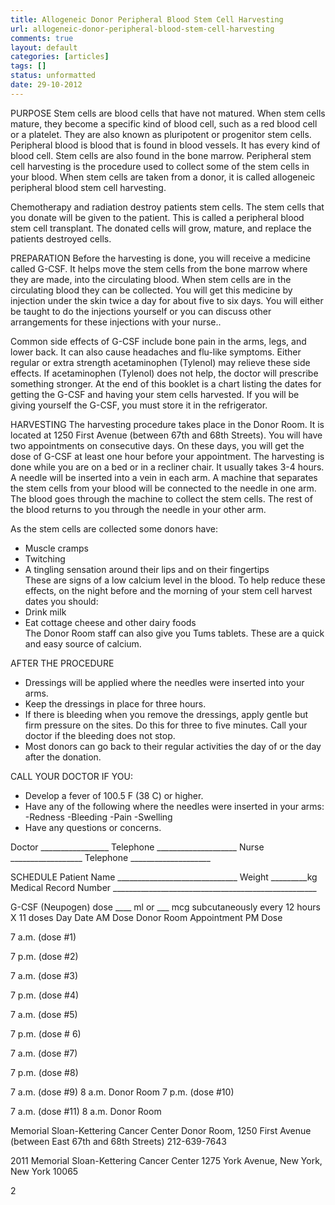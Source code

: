 ```yaml
---
title: Allogeneic Donor Peripheral Blood Stem Cell Harvesting
url: allogeneic-donor-peripheral-blood-stem-cell-harvesting
comments: true
layout: default
categories: [articles]
tags: []
status: unformatted 
date: 29-10-2012
---
```

PURPOSE
Stem cells are blood cells that have not matured. When stem cells mature, they become a specific kind of blood cell, such as a red blood cell or a platelet. They are also known as pluripotent or progenitor stem cells. Peripheral blood is blood that is found in blood vessels. It has every kind of blood cell. Stem cells are also found in the bone marrow. Peripheral stem cell harvesting is the procedure used to collect some of the stem cells in your blood. When stem cells are taken from a donor, it is called allogeneic peripheral blood stem cell harvesting. 

Chemotherapy and radiation destroy patients stem cells. The stem cells that you donate will be given to the patient. This is called a peripheral blood stem cell transplant. The donated cells will grow, mature, and replace the patients destroyed cells.

PREPARATION
Before the harvesting is done, you will receive a medicine called G-CSF. It helps move the stem cells from the bone marrow where they are made, into the circulating blood. When stem cells are in the circulating blood they can be collected. You will get this medicine by injection under the skin twice a day for about five to six days. You will either be taught to do the injections yourself or you can discuss other arrangements for these injections with your nurse..  

Common side effects of G-CSF include bone pain in the arms, legs, and lower back. It can also cause headaches and flu-like symptoms. Either regular or extra strength acetaminophen (Tylenol) may relieve these side effects. If acetaminophen (Tylenol)  does not help, the doctor will prescribe something stronger. At the end of this booklet is a chart listing the dates for getting the G-CSF and having your stem cells harvested. If you will be giving yourself the G-CSF, you must store it in the refrigerator. 

HARVESTING
The harvesting procedure takes place in the Donor Room. It is located at 1250 First Avenue (between 67th and 68th Streets). You will have two appointments on consecutive days. On these days, you will get the dose of G-CSF at least one hour before your appointment. The harvesting is done while you are on a bed or in a recliner chair. It usually takes 3-4 hours. A needle will be inserted into a vein in each arm. A machine that separates the stem cells from your blood will be connected to the needle in one arm. The blood goes through the machine to collect the stem cells. The rest of the blood returns to you through the needle in your other arm.  

As the stem cells are collected some donors have:
* Muscle cramps 
* Twitching 
* A tingling sensation around their lips and on their fingertips  
These are signs of a low calcium level in the blood. To help reduce these effects, on the night before and the morning of your stem cell harvest dates you should:
* Drink milk 
* Eat cottage cheese and other dairy foods  
The Donor Room staff can also give you Tums tablets. These are a quick and easy source of calcium.

AFTER THE PROCEDURE
* Dressings will be applied where the needles were inserted into your arms.  
* Keep the dressings in place for three hours.  
* If there is bleeding when you remove the dressings, apply gentle but firm pressure on the sites. Do this for three to five minutes. Call your doctor if the bleeding does not stop.
* Most donors can go back to their regular activities the day of or the day after the donation.

CALL YOUR DOCTOR IF YOU:
* Develop a fever of 100.5 F (38 C) or higher.
* Have any of the following where the needles were inserted in your arms:
-Redness 
-Bleeding 
-Pain 
-Swelling 
* Have any questions or concerns.

Doctor _________________	Telephone ____________________ 
Nurse __________________	Telephone ____________________

SCHEDULE 
Patient Name ______________________________ 	Weight _________kg
Medical Record Number ___________________________________________________

G-CSF (Neupogen) dose ____ ml or ___ mcg subcutaneously every 12 hours X 11 doses
Day
Date
AM Dose
Donor Room Appointment
PM Dose


7 a.m. (dose #1)

7 p.m. (dose #2)


7 a.m. (dose #3)

7 p.m. (dose #4)


7 a.m. (dose #5)

7 p.m. (dose # 6)


7 a.m. (dose #7)

7 p.m. (dose #8)


7 a.m. (dose #9)
8 a.m. 
Donor Room 
7 p.m. (dose #10)


 7 a.m. (dose #11)
8 a.m.
Donor Room 


Memorial Sloan-Kettering Cancer Center
Donor Room, 1250 First Avenue
(between East 67th and 68th Streets)
212-639-7643



2011 Memorial Sloan-Kettering Cancer Center
1275 York Avenue, New York, New York 10065




2


